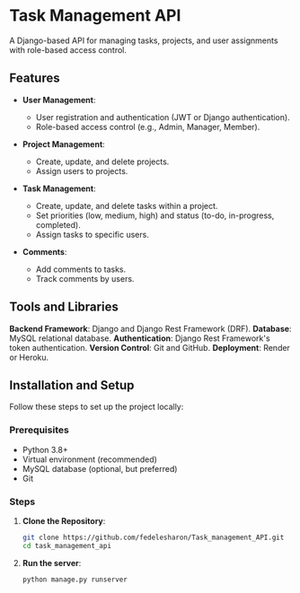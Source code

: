 # Task Management API

A Django-based API for managing tasks, projects, and user assignments with role-based access control.

## Features

- **User Management**:  
  - User registration and authentication (JWT or Django authentication).
  - Role-based access control (e.g., Admin, Manager, Member).

- **Project Management**:  
  - Create, update, and delete projects.
  - Assign users to projects.

- **Task Management**:  
  - Create, update, and delete tasks within a project.
  - Set priorities (low, medium, high) and status (to-do, in-progress, completed).
  - Assign tasks to specific users.

- **Comments**:  
  - Add comments to tasks.
  - Track comments by users.

## Tools and Libraries
  **Backend Framework**: Django and Django Rest Framework (DRF).
  **Database**: MySQL relational database.
  **Authentication**: Django Rest Framework's token authentication.
  **Version Control**: Git and GitHub.
  **Deployment**: Render or Heroku.
  
## Installation and Setup

Follow these steps to set up the project locally:

### Prerequisites

- Python 3.8+
- Virtual environment (recommended)
- MySQL database (optional, but preferred)
- Git

### Steps

1. **Clone the Repository**:
   ```bash
   git clone https://github.com/fedelesharon/Task_management_API.git
   cd task_management_api

2. **Run the server**:
   ```bash
   python manage.py runserver
   
    